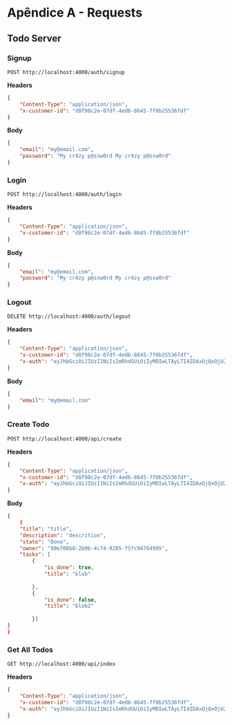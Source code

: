 # Apêndice A - Requests

## Todo Server

### Signup

`POST http://localhost:4000/auth/signup`

**Headers**
```json
{
    "Content-Type": "application/json",
    "x-customer-id": "d8f98c2e-07df-4ed6-8645-7f0b25536fdf"
}
```

**Body**
```json
{
	"email": "my@email.com",
	"password": "My cr4zy p@ssw0rd My cr4zy p@ssw0rd"
}
```

### Login

`POST http://localhost:4000/auth/login`

**Headers**
```json
{
    "Content-Type": "application/json",
    "x-customer-id": "d8f98c2e-07df-4ed6-8645-7f0b25536fdf"
}
```

**Body**
```json
{
	"email": "my@email.com",
	"password": "My cr4zy p@ssw0rd My cr4zy p@ssw0rd"
}
```

### Logout

`DELETE http://localhost:4000/auth/logout`

**Headers**
```json
{
    "Content-Type": "application/json",
    "x-customer-id": "d8f98c2e-07df-4ed6-8645-7f0b25536fdf",
    "x-auth": "eyJhbGciOiJIUzI1NiIsImRhdGUiOiIyMDIwLTAyLTI4IDAxOjQxOjU2LjA2NjYxNTQwMCBVVEMiLCJ0eXAiOiJqd3QifQ.eyJlbWFpbCI6Im15QGVtYWlsLmNvbSIsImV4cGlyZXNfYXQiOiIyMDIwLTAyLTI5VDAxOjQxOjU2LjA2MzI2ODgwMCIsImlkIjoiZDdjNTk1MTItYjlhYS00NzBhLWEwNjUtZTAwYTYxMTcxYmE0In0.gIycarcQhbbcjvYIHDW_9fVgCFrFs1LjlJFMZGIm_kw"
}
```

**Body**
```json
{
	"email": "my@email.com"
}
```

### Create Todo

`POST http://localhost:4000/api/create`

**Headers**
```json
{
    "Content-Type": "application/json",
    "x-customer-id": "d8f98c2e-07df-4ed6-8645-7f0b25536fdf",
    "x-auth": "eyJhbGciOiJIUzI1NiIsImRhdGUiOiIyMDIwLTAyLTI4IDAxOjQxOjU2LjA2NjYxNTQwMCBVVEMiLCJ0eXAiOiJqd3QifQ.eyJlbWFpbCI6Im15QGVtYWlsLmNvbSIsImV4cGlyZXNfYXQiOiIyMDIwLTAyLTI5VDAxOjQxOjU2LjA2MzI2ODgwMCIsImlkIjoiZDdjNTk1MTItYjlhYS00NzBhLWEwNjUtZTAwYTYxMTcxYmE0In0.gIycarcQhbbcjvYIHDW_9fVgCFrFs1LjlJFMZGIm_kw"
}
```

**Body**
```json
{
	{
	"title": "title",
	"description": "descrition",
	"state": "Done",
	"owner": "90e700b0-2b9b-4c74-9285-f5fc94764995",
	"tasks": [
		{
			"is_done": true,
			"title": "blob"
			
		},
		{
			"is_done": false,
			"title": "blob2"
			
		}]
}
}
```

### Get All Todos

`GET http://localhost:4000/api/index`

**Headers**
```json
{
    "Content-Type": "application/json",
    "x-customer-id": "d8f98c2e-07df-4ed6-8645-7f0b25536fdf",
    "x-auth": "eyJhbGciOiJIUzI1NiIsImRhdGUiOiIyMDIwLTAyLTI4IDAxOjQxOjU2LjA2NjYxNTQwMCBVVEMiLCJ0eXAiOiJqd3QifQ.eyJlbWFpbCI6Im15QGVtYWlsLmNvbSIsImV4cGlyZXNfYXQiOiIyMDIwLTAyLTI5VDAxOjQxOjU2LjA2MzI2ODgwMCIsImlkIjoiZDdjNTk1MTItYjlhYS00NzBhLWEwNjUtZTAwYTYxMTcxYmE0In0.gIycarcQhbbcjvYIHDW_9fVgCFrFs1LjlJFMZGIm_kw"
}
```